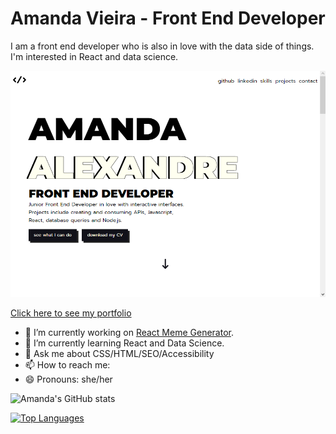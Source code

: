 # Amanda Vieira - Front End Developer

I am a front end developer who is also in love with the data side of things. I'm interested in React and data science.

![Front End Portfolio](portfolio_cover.png)

[Click here to see my portfolio](https://amandaalexandre.github.io)

- 🔭 I’m currently working on [React Meme Generator](https://github.com/amandaalexandre/react-meme-generator).
- 🌱 I’m currently learning React and Data Science.
- 💬 Ask me about CSS/HTML/SEO/Accessibility
- 📫 How to reach me: 
- 😄 Pronouns: she/her

![Amanda's GitHub stats](https://github-readme-stats.vercel.app/api?username=amandaalexandre&show_icons=true&theme=dark)

[![Top Languages](https://github-readme-stats.vercel.app/api/top-langs/?username=amandaalexandre&theme=dark)](https://github.com/amandaalexandre)
